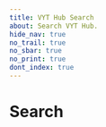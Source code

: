 ```yaml
---
title: VYT Hub Search
about: Search VYT Hub.
hide_nav: true
no_trail: true
no_sbar: true
no_print: true
dont_index: true
---
```


# Search
